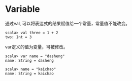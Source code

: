 # Variable

通过val, 可以将表达式的结果赋值给一个常量，常量值不能改变。
```
scala> val three = 1 + 2
two: Int = 3
```

var定义的值为变量，可被修改。
```
scala> var name = "dasheng"
name: String = dasheng

scala> name = "kaichao"
name: String = kaichao
```